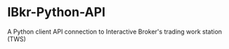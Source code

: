 # IBkr-Python-API
A Python client API connection to Interactive Broker's trading work station (TWS)
